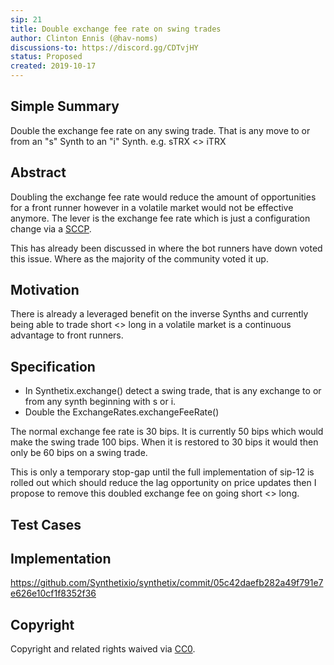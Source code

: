 ```yaml
---
sip: 21
title: Double exchange fee rate on swing trades
author: Clinton Ennis (@hav-noms)
discussions-to: https://discord.gg/CDTvjHY
status: Proposed
created: 2019-10-17
---
```


## Simple Summary

<!--"If you can't explain it simply, you don't understand it well enough." Provide a simplified and layman-accessible explanation of the SIP.-->

Double the exchange fee rate on any swing trade. That is any move to or from an "s" Synth to an "i" Synth. e.g. sTRX <> iTRX

## Abstract

<!--A short (~200 word) description of the technical issue being addressed.-->

Doubling the exchange fee rate would reduce the amount of opportunities for a front runner however in a volatile market would not be effective anymore. The lever is the exchange fee rate which is just a configuration change via a [SCCP](https://sips.synthetix.io/all-sccp).

This has already been discussed in where the bot runners have down voted this issue. Where as the majority of the community voted it up.

## Motivation

<!--The motivation is critical for SIPs that want to change Synthetix. It should clearly explain why the existing protocol specification is inadequate to address the problem that the SIP solves. SIP submissions without sufficient motivation may be rejected outright.-->

There is already a leveraged benefit on the inverse Synths and currently being able to trade short <> long in a volatile market is a continuous advantage to front runners.

## Specification

<!--The technical specification should describe the syntax and semantics of any new feature.-->

- In Synthetix.exchange() detect a swing trade, that is any exchange to or from any synth beginning with s or i.
- Double the ExchangeRates.exchangeFeeRate()

The normal exchange fee rate is 30 bips. It is currently 50 bips which would make the swing trade 100 bips. When it is restored to 30 bips it would then only be 60 bips on a swing trade.

This is only a temporary stop-gap until the full implementation of sip-12 is rolled out which should reduce the lag opportunity on price updates then I propose to remove this doubled exchange fee on going short <> long.

## Test Cases

<!--Test cases for an implementation are mandatory for SIPs but can be included with the implementation..-->

## Implementation

<!--The implementations must be completed before any SIP is given status "Implemented", but it need not be completed before the SIP is "Approved". While there is merit to the approach of reaching consensus on the specification and rationale before writing code, the principle of "rough consensus and running code" is still useful when it comes to resolving many discussions of API details.-->

https://github.com/Synthetixio/synthetix/commit/05c42daefb282a49f791e7e626e10cf1f8352f36

## Copyright

Copyright and related rights waived via [CC0](https://creativecommons.org/publicdomain/zero/1.0/).
